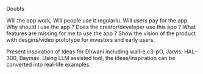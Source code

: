 Doubts

Will the app work, Will people use it regularlu.
Will users pay for the app.
Why should i use the app ?
Does the creator/developer use this app ?
What features are missing for me to use the app ?
Show the vision of the product with desgins/video prototype for investors and early users.

Present inspiration of Ideas for Dhwani including wall-e,c3-pO, Jarvis, HAL-300, Baymax.
Using LLM assisted tool, the ideas/inspiration can be converted into real-life examples. 